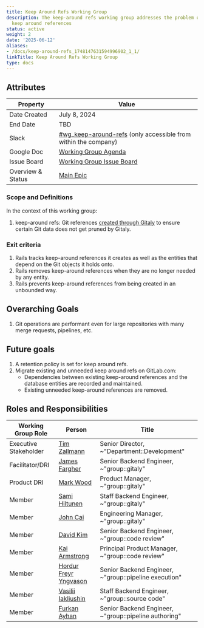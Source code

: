 ```yaml
---
title: Keep Around Refs Working Group
description: The keep-around refs working group addresses the problem of unbounded
  keep around references
status: active
weight: 2
date: '2025-06-12'
aliases:
- /docs/keep-around-refs_1748147631594996902_1_1/
linkTitle: Keep Around Refs Working Group
type: docs
---
```


## Attributes

| Property       | Value                                                        |
| -------------- | ------------------------------------------------------------ |
| Date Created   | July 8, 2024                                                 |
| End Date       | TBD                                                          |
| Slack          | [#wg_keep-around-refs](https://gitlab.slack.com/archives/C076Z1ADEQP) (only accessible from within the company) |
| Google Doc     | [Working Group Agenda](https://docs.google.com/document/d/1ePsKix5IescNQHh2EPhiwlioX1h8HD0JhBp72ATVMB0/edit#heading=h.i8vgmxvelcff) |
| Issue Board    | [Working Group Issue Board](https://gitlab.com/groups/gitlab-org/-/boards/7601653?label_name[]=WG%3A%3AKeepAroundRefs) |
| Overview & Status | [Main Epic](https://gitlab.com/groups/gitlab-org/-/epics/12961) |

### Scope and Definitions

In the context of this working group:

1. keep-around refs: Git references [created through Gitaly](https://docs.gitlab.com/ee/development/gitaly.html#gitlab-specific-references) to ensure certain Git
   data does not get pruned by Gitaly.

### Exit criteria

1. Rails tracks keep-around references it creates as well as the entities that depend on
   the Git objects it holds onto.
1. Rails removes keep-around references when they are no longer needed by any
   entity.
1. Rails prevents keep-around references from being created in an unbounded way.

## Overarching Goals

1. Git operations are performant even for large repositories with many merge
   requests, pipelines, etc.

## Future goals

1. A retention policy is set for keep around refs.
1. Migrate existing and unneeded keep around refs on GitLab.com:
   - Dependencies between existing keep-around references and the database
      entities are recorded and maintained.
   - Existing unneeded keep-around references are removed.

## Roles and Responsibilities

| Working Group Role     | Person                           | Title                                                 |
|------------------------|----------------------------------|-------------------------------------------------------|
| Executive Stakeholder  | [Tim Zallmann](@timzallmann)      | Senior Director, ~"Department::Development"           |
| Facilitator/DRI        | [James Fargher](@proglottis)     | Senior Backend Engineer, ~"group::gitaly"             |
| Product DRI            | [Mark Wood](@mjwood)             | Product Manager, ~"group::gitaly"                     |
| Member                 | [Sami Hiltunen](@samihiltunen)   | Staff Backend Engineer, ~"group::gitaly"              |
| Member                 | [John Cai](@jcaigitlab)          | Engineering Manager, ~"group::gitaly"                 |
| Member                 | [David Kim](@dskim_gitlab)       | Senior Backend Engineer, ~"group::code review"        |
| Member                 | [Kai Armstrong](@phikai)         | Principal Product Manager, ~"group::code review"      |
| Member                 | [Hordur Freyr Yngvason](@hordur) | Senior Backend Engineer, ~"group::pipeline execution" |
| Member                 | [Vasilii Iakliushin](@vyaklushin)| Staff Backend Engineer, ~"group::source code"         |
| Member                 | [Furkan Ayhan](@furkanayhan)     | Senior Backend Engineer, ~"group::pipeline authoring" |
